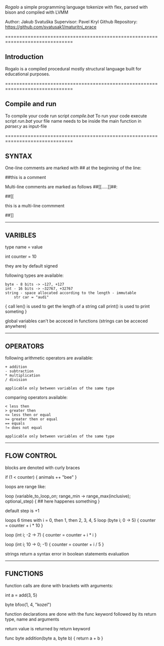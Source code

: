 *Rogalo* a simple programming language tokenize with flex, parsed with bison 
and compiled with LVMM

Author: Jakub Svatuška
Supervisor: Pavel Kryl
Github Repository: https://github.com/svatusak1/maturitni_prace

==============================================================================
## Introduction

Rogalo is a compiled procedural mostly structural language built for 
educational purposes.

==============================================================================
## Compile and run

To compile your code run script *compile.bat*
To run your code execute script *run.bat*
your file name needs to be inside the main function in *parser.y* as input-file


==============================================================================
## SYNTAX

One-line comments are marked with ## at the beginning of the line:

##this is a comment

Multi-line comments are marked as follows ##[[.....]]##:

##[[

this 
is 
a multi-line 
commment

##]]

------------------------------------------------------------------------------
## VARIBLES

type name = value

int counter = 10

they are by default signed

following types are available:

    byte - 8 bits -> −127, +127
    int - 16 bits -> −32767, +32767
    string - space allocated according to the length - immutable
        str car = "audi" 

{
    call len() is used to get the length of a string
    call print() is used to print someting
}

global variables can't be acceced in functions (strings can be acceced anywhere)

------------------------------------------------------------------------------
## OPERATORS

following arithmetic operators are available:
    
    + addition
    - subtraction
    * multiplication
    / division
    
    applicable only between variables of the same type

comparing operators available:

    < less then
    > greater then
    <= less then or equal
    >= greater then or equal
    == equals
    != does not equal

    applicable only between variables of the same type
------------------------------------------------------------------------------
## FLOW CONTROL

blocks are denoted with curly braces

if (1 < counter)
{
    animals ++ "bee"
}


loops are range like:

loop (variable_to_loop_on; range_min -> range_max(inclusive); optional_step)
{
    ## here happenes something
}

default step is +1

loops 6 times with i = 0, then 1, then 2, 3, 4, 5
loop (byte i; 0 -> 5) 
{
    counter = counter + i * 10
}

loop (int i; -2 -> 7)
{
    counter = counter + i * i
}

loop (int i; 10 -> 0; -1)
{
    counter = counter + i / 5
}


strings return a syntax error in boolean statements evaluation

------------------------------------------------------------------------------
## FUNCTIONS

function calls are done with brackets with arguments:

int a = add(3, 5)

byte bfoo(1, 4, "kozel")

function declarations are done with the func keyword 
followed by its return type, name and arguments

return value is returned by return keyword

func byte addition(byte a, byte b)
{
    return a + b
}

